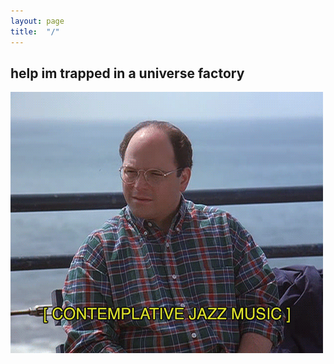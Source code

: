 ```yaml
---
layout: page
title:  "/"
---
```


## help im trapped in a universe factory
![](/assets/1559181471128.gif)
